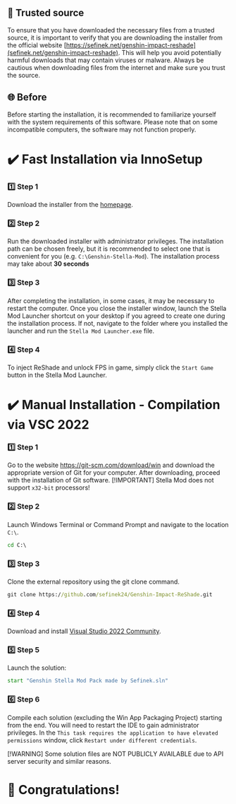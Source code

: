 <!-- [[> SEO
###### Number: 9

###### Title: How to Install Genshin Stella Mod - ReShade and FPS Unlock | Very Fast
###### Description: This document provides a comprehensive installation guide for Genshin Stella Mod, which includes ReShade and FPS unlocking. Follow the step-by-step instructions to enhance your Genshin Impact gaming experience. Learn how to install the mod using the InnoSetup installer, ensuring compatibility with various operating systems. Check your PC's specifications to meet the mod's requirements and enjoy new features seamlessly.
###### Tags: genshin stella mod, genshin impact reshade, fps unlock, installation guide, how-to, supported operating systems, pc requirements, trusted source, avoid harmful downloads, beta version, installation process, innosetup installer, step-by-step guide, download instructions, stella mod launcher, desktop shortcut, game launcher, new features, reshade injection, fps boost, game performance, game modifications, stella mod beta, computer specifications, genshin impact modding, game enhancements, trusted installer, download from official website, computer safety, genshin impact mods
###### 
]]> -->

## 🔑 Trusted source
To ensure that you have downloaded the necessary files from a trusted source, it is important to verify that you are downloading the installer from the official website [https://sefinek.net/genshin-impact-reshade](sefinek.net/genshin-impact-reshade).
This will help you avoid potentially harmful downloads that may contain viruses or malware. Always be cautious when downloading files from the internet and make sure you trust the source.

## 🌐 Before
Before starting the installation, it is recommended to familiarize yourself with the system requirements of this software. Please note that on some incompatible computers, the software may not function properly.



# ✔️ Fast Installation via InnoSetup
### 1️⃣ Step 1
Download the installer from the [homepage](https://sefinek.net/genshin-impact-reshade).

### 2️⃣ Step 2
Run the downloaded installer with administrator privileges. The installation path can be chosen freely, but it is recommended to select one that is convenient for you (e.g. `C:\Genshin-Stella-Mod`).
The installation process may take about **30 seconds**

### 3️⃣ Step 3
After completing the installation, in some cases, it may be necessary to restart the computer. Once you close the installer window, launch the Stella Mod Launcher shortcut on your desktop if you agreed to create one during the installation process. If not, navigate to the folder where you installed the launcher and run the `Stella Mod Launcher.exe` file.

### 4️⃣ Step 4
To inject ReShade and unlock FPS in game, simply click the `Start Game` button in the Stella Mod Launcher.



# ✔️ Manual Installation - Compilation via VSC 2022
### 1️⃣ Step 1
Go to the website https://git-scm.com/download/win and download the appropriate version of Git for your computer. After downloading, proceed with the installation of Git software.
[!IMPORTANT]
Stella Mod does not support `x32-bit` processors!

### 2️⃣ Step 2
Launch Windows Terminal or Command Prompt and navigate to the location `C:\`.
```cmd
cd C:\
```

### 3️⃣ Step 3
Clone the external repository using the git clone command.
```cmd
git clone https://github.com/sefinek24/Genshin-Impact-ReShade.git
```

### 4️⃣ Step 4
Download and install [Visual Studio 2022 Community](https://visualstudio.microsoft.com/vs/community).

### 5️⃣ Step 5
Launch the solution:
```cmd
start "Genshin Stella Mod Pack made by Sefinek.sln"
```

### 6️⃣ Step 6
Compile each solution (excluding the Win App Packaging Project) starting from the end. You will need to restart the IDE to gain administrator privileges. In the `This task requires the application to have elevated permissions` window, click `Restart under different credentials`.

[!WARNING]
Some solution files are NOT PUBLICLY AVAILABLE due to API server security and similar reasons.


# 🎉 Congratulations!